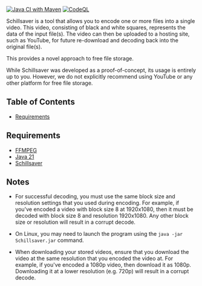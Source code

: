[![Java CI with Maven](https://github.com/Valkryst/Schillsaver/actions/workflows/maven.yml/badge.svg)](https://github.com/Valkryst/Schillsaver/actions/workflows/maven.yml)
[![CodeQL](https://github.com/Valkryst/Schillsaver/actions/workflows/codeql.yml/badge.svg)](https://github.com/Valkryst/Schillsaver/actions/workflows/codeql.yml)

Schillsaver is a tool that allows you to encode one or more files into a single video. This video, consisting of black
and white squares, represents the data of the input file(s). The video can then be uploaded to a hosting site, such
as YouTube, for future re-download and decoding back into the original file(s).

This provides a novel approach to free file storage.

While Schillsaver was developed as a proof-of-concept, its usage is entirely up to you. However, we do not explicitly
recommend using YouTube or any other platform for free file storage.

## Table of Contents

* [Requirements](https://github.com/Valkryst/Schillsaver#requirements)

## Requirements

* [FFMPEG](https://ffmpeg.org/download.html)
* [Java 21](https://github.com/Valkryst/Install_Java)
* [Schillsaver](https://github.com/Valkryst/Schillsaver/releases)

## Notes

* For successful decoding, you must use the same block size and resolution settings that you used during encoding. For
  example, if you've encoded a video with block size 8 at 1920x1080, then it must be decoded with block size 8 and
  resolution 1920x1080. Any other block size or resolution will result in a corrupt decode.

* On Linux, you may need to launch the program using the `java -jar Schillsaver.jar` command.

* When downloading your stored videos, ensure that you download the video at the same resolution that you encoded the
  video at. For example, if you've encoded a 1080p video, then download it as 1080p. Downloading it at a lower
  resolution (e.g. 720p) will result in a corrupt decode.